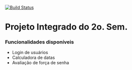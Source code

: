 [![Build Status](https://travis-ci.org/guilherme-otran/projeto-integrado-2-sem.svg?branch=master)](https://travis-ci.org/guilherme-otran/projeto-integrado-2-sem)

# Projeto Integrado do 2o. Sem.

### Funcionalidades disponíveis
- Login de usuários
- Calculadora de datas
- Avaliação de força de senha
